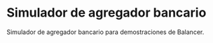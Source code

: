 # Simulador de agregador bancario

Simulador de agregador bancario para demostraciones de Balancer.
